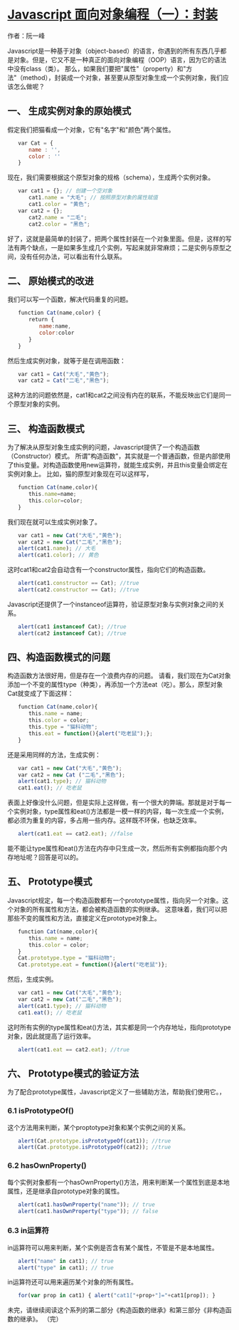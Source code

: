 # [Javascript 面向对象编程（一）：封装](http://www.ruanyifeng.com/blog/2010/05/object-oriented_javascript_encapsulation.html)
作者：阮一峰

Javascript是一种基于对象（object-based）的语言，你遇到的所有东西几乎都是对象。但是，它又不是一种真正的面向对象编程（OOP）语言，因为它的语法中没有class（类）。
那么，如果我们要把"属性"（property）和"方法"（method），封装成一个对象，甚至要从原型对象生成一个实例对象，我们应该怎么做呢？
## 一、 生成实例对象的原始模式
假定我们把猫看成一个对象，它有"名字"和"颜色"两个属性。
```javascript
　　var Cat = {
　　　　name : '',
　　　　color : ''
　　} 
```
现在，我们需要根据这个原型对象的规格（schema），生成两个实例对象。
```javascript
　　var cat1 = {}; // 创建一个空对象
　　　　cat1.name = "大毛"; // 按照原型对象的属性赋值
　　　　cat1.color = "黄色";
　　var cat2 = {};
　　　　cat2.name = "二毛";
　　　　cat2.color = "黑色";
```
好了，这就是最简单的封装了，把两个属性封装在一个对象里面。但是，这样的写法有两个缺点，一是如果多生成几个实例，写起来就非常麻烦；二是实例与原型之间，没有任何办法，可以看出有什么联系。
## 二、 原始模式的改进
我们可以写一个函数，解决代码重复的问题。
```javascript
　　function Cat(name,color) {
　　　　return {
　　　　　　name:name,
　　　　　　color:color
　　　　}
　　}
```
  
然后生成实例对象，就等于是在调用函数：
```javascript
　　var cat1 = Cat("大毛","黄色");
　　var cat2 = Cat("二毛","黑色");
```
这种方法的问题依然是，cat1和cat2之间没有内在的联系，不能反映出它们是同一个原型对象的实例。
## 三、 构造函数模式
为了解决从原型对象生成实例的问题，Javascript提供了一个构造函数（Constructor）模式。
所谓"构造函数"，其实就是一个普通函数，但是内部使用了this变量。对构造函数使用new运算符，就能生成实例，并且this变量会绑定在实例对象上。
比如，猫的原型对象现在可以这样写，
```javascript
　　function Cat(name,color){
　　　　this.name=name;
　　　　this.color=color;
　　}
```
我们现在就可以生成实例对象了。
```javascript
　　var cat1 = new Cat("大毛","黄色");
　　var cat2 = new Cat("二毛","黑色");
　　alert(cat1.name); // 大毛
　　alert(cat1.color); // 黄色
```
这时cat1和cat2会自动含有一个constructor属性，指向它们的构造函数。
```javascript
　　alert(cat1.constructor == Cat); //true
　　alert(cat2.constructor == Cat); //true
```
Javascript还提供了一个instanceof运算符，验证原型对象与实例对象之间的关系。
```javascript
　　alert(cat1 instanceof Cat); //true
　　alert(cat2 instanceof Cat); //true
```
## 四、构造函数模式的问题
构造函数方法很好用，但是存在一个浪费内存的问题。
请看，我们现在为Cat对象添加一个不变的属性type（种类），再添加一个方法eat（吃）。那么，原型对象Cat就变成了下面这样：
```javascript
　　function Cat(name,color){
　　　　this.name = name;
　　　　this.color = color;
　　　　this.type = "猫科动物";
　　　　this.eat = function(){alert("吃老鼠");};
　　}
```
还是采用同样的方法，生成实例：
```javascript
　　var cat1 = new Cat("大毛","黄色");
　　var cat2 = new Cat ("二毛","黑色");
　　alert(cat1.type); // 猫科动物
　　cat1.eat(); // 吃老鼠
```
表面上好像没什么问题，但是实际上这样做，有一个很大的弊端。那就是对于每一个实例对象，type属性和eat()方法都是一模一样的内容，每一次生成一个实例，都必须为重复的内容，多占用一些内存。这样既不环保，也缺乏效率。
```javascript
　　alert(cat1.eat == cat2.eat); //false
```
能不能让type属性和eat()方法在内存中只生成一次，然后所有实例都指向那个内存地址呢？回答是可以的。
## 五、 Prototype模式
Javascript规定，每一个构造函数都有一个prototype属性，指向另一个对象。这个对象的所有属性和方法，都会被构造函数的实例继承。
这意味着，我们可以把那些不变的属性和方法，直接定义在prototype对象上。
```javascript
　　function Cat(name,color){
　　　　this.name = name;
　　　　this.color = color;
　　}
　　Cat.prototype.type = "猫科动物";
　　Cat.prototype.eat = function(){alert("吃老鼠")};
```
然后，生成实例。
```javascript
　　var cat1 = new Cat("大毛","黄色");
　　var cat2 = new Cat("二毛","黑色");
　　alert(cat1.type); // 猫科动物
　　cat1.eat(); // 吃老鼠
```
这时所有实例的type属性和eat()方法，其实都是同一个内存地址，指向prototype对象，因此就提高了运行效率。
```javascript
　　alert(cat1.eat == cat2.eat); //true
```
## 六、 Prototype模式的验证方法
为了配合prototype属性，Javascript定义了一些辅助方法，帮助我们使用它。，
### 6.1 isPrototypeOf()
这个方法用来判断，某个proptotype对象和某个实例之间的关系。
```javascript
　　alert(Cat.prototype.isPrototypeOf(cat1)); //true
　　alert(Cat.prototype.isPrototypeOf(cat2)); //true
```
### 6.2 hasOwnProperty()
每个实例对象都有一个hasOwnProperty()方法，用来判断某一个属性到底是本地属性，还是继承自prototype对象的属性。
```javascript
　　alert(cat1.hasOwnProperty("name")); // true
　　alert(cat1.hasOwnProperty("type")); // false
```
### 6.3 in运算符
in运算符可以用来判断，某个实例是否含有某个属性，不管是不是本地属性。
```javascript
　　alert("name" in cat1); // true
　　alert("type" in cat1); // true
```
in运算符还可以用来遍历某个对象的所有属性。
```javascript
　　for(var prop in cat1) { alert("cat1["+prop+"]="+cat1[prop]); }
```
未完，请继续阅读这个系列的第二部分《构造函数的继承》和第三部分《非构造函数的继承》。
（完）
